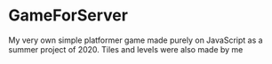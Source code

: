 # GameForServer
My very own simple platformer game made purely on JavaScript as a summer project of 2020.
Tiles and levels were also made by me
